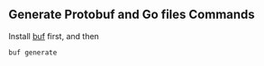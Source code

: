 ## Generate Protobuf and Go files Commands

Install [buf](https://docs.buf.build/installation) first, and then

`buf generate`